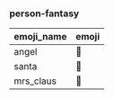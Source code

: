 ### person-fantasy 

|emoji_name|emoji|
|---|---|
|angel|:angel:|
|santa|:santa:|
|mrs_claus|:mrs_claus:|
